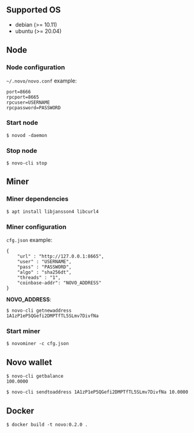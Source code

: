 ## Supported OS

* debian (>= 10.11)
* ubuntu (>= 20.04)

## Node

### Node configuration

`~/.novo/novo.conf` example:

```
port=8666
rpcport=8665
rpcuser=USERNAME
rpcpassword=PASSWORD
```

### Start node

    $ novod -daemon

### Stop node

    $ novo-cli stop

## Miner

### Miner dependencies

    $ apt install libjansson4 libcurl4

### Miner configuration

`cfg.json` example:

```
{
    "url" : "http://127.0.0.1:8665",
    "user" : "USERNAME",
    "pass" : "PASSWORD",
    "algo" : "sha256dt",
    "threads" : "1",
    "coinbase-addr": "NOVO_ADDRESS"
}
```

**NOVO_ADDRESS**:

    $ novo-cli getnewaddress
    1A1zP1eP5QGefi2DMPTfTL5SLmv7DivfNa

### Start miner

    $ novominer -c cfg.json

## Novo wallet

    $ novo-cli getbalance
    100.0000

    $ novo-cli sendtoaddress 1A1zP1eP5QGefi2DMPTfTL5SLmv7DivfNa 10.0000

## Docker

    $ docker build -t novo:0.2.0 .
